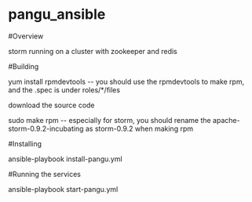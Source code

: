 # pangu_ansible

#Overview

storm running on a cluster with zookeeper and redis

#Building

yum install rpmdevtools   -- you should use the rpmdevtools to make rpm, and the .spec is under roles/*/files

download the source code

sudo make rpm   -- especially for storm, you should rename the apache-storm-0.9.2-incubating as storm-0.9.2 when making rpm

#Installing

ansible-playbook install-pangu.yml

#Running the services

ansible-playbook start-pangu.yml
